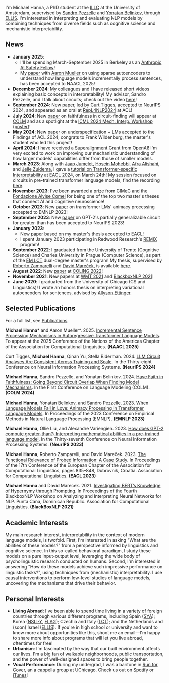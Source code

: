 I'm Michael Hanna, a PhD student at the [ILLC](https://www.illc.uva.nl/) at the University of Amsterdam, supervised by [Sandro Pezzelle](https://sandropezzelle.github.io/) and [Yonatan Belinkov](https://www.cs.technion.ac.il/~belinkov/), through [ELLIS](https://ellis.eu/projects/interpreting-nlp-models-through-the-lens-of-cognition-and-linguistics). I'm interested in interpreting and evaluating NLP models by combining techniques from diverse fields such as cognitive science and mechanistic interpretability.

## News
- **January 2025**:
  - I'll be spending March-September 2025 in Berkeley as an [Anthropic AI Safety Fellow](https://alignment.anthropic.com/2024/anthropic-fellows-program/)!
  - My [paper](https://arxiv.org/abs/2412.05353) with [Aaron Mueller](https://aaronmueller.github.io/) on using sparse autoencoders to understand how language models incrementally process sentences, has been accepted to NAACL 2025!
- **December 2024**: My colleagues and I have released short videos explaining basic concepts in interpretability! My advisor, Sandro Pezzelle, and I talk about circuits; check out the video [here](https://projects.illc.uva.nl/indeep/indeep-video-series/)!
- **September 2024**: New [paper](https://arxiv.org/abs/2407.10827), led by [Curt Tigges](https://curttigges.com/), accepted to NeurIPS 2024, and appeared as an oral at [RepL4NLP2024](https://sites.google.com/view/repl4nlp2024/) at ACL!
- **July 2024**: New [paper](https://arxiv.org/abs/2403.17806) on faithfulness in circuit-finding will appear at [COLM](https://colmweb.org/) and as a spotlight at the [ICML 2024 Mech. Interp. Workshop](https://icml2024mi.pages.dev/) ([poster](https://hannamw.github.io/preprints-posters/mech_interp_workshop_poster.pdf))!
- **May 2024**: New [paper](https://arxiv.org/abs/2402.12486) on underspecification + LMs accepted to the Findings of ACL 2024; congrats to Frank Wildenburg, the master's student who led this project!
- **April 2024**: I have received a [Superalignment Grant](https://openai.com/blog/superalignment-fast-grants) from OpenAI! I'm very excited to work on improving our mechanistic understanding of how larger models' capabilities differ from those of smaller models.
- **March 2023**: Along with [Jaap Jumelet](https://jumelet.ai/), [Hosein Mohebbi](https://hmohebbi.github.io/), [Afra Alishahi](https://afra.alishahi.name/), and [Jelle Zuidema](https://staff.fnwi.uva.nl/w.zuidema/), I gave a [tutorial on Transformer-specific Interpretability](https://projects.illc.uva.nl/indeep/tutorial/) at [EACL 2024](https://2024.eacl.org/), on March 24th! My session focused on circuits in pre-trained transformer language models; find the recording [here](https://youtu.be/qno_Y_qpTrc).
- **November 2023**: I've been awarded a prize from [CIMeC](https://www.cimec.unitn.it/en) and the [Fondazione Alvise Comel](https://agiati.org/fondazione-alvise-comel) for being one of the top two master's theses that connect AI and cognitive neuroscience!
- **October 2023**: New [paper](https://arxiv.org/abs/2310.15004) on transformer LMs' animacy processing accepted to EMNLP 2023!
- **September 2023**: New [paper](http://arxiv.org/abs/2305.00586) on GPT-2's partially generalizable circuit for greater-than has been accepted to NeurIPS 2023!
- **January 2023**:
  - New [paper](https://aclanthology.org/2023.eacl-main.58/) based on my master's thesis accepted to EACL!
  - I spent January 2023 participating in Redwood Research's [REMIX](https://www.redwoodresearch.org/remix) program!
- **September 2022**: I graduated from the University of Trento (Cognitive Science) and Charles University in Prague (Computer Science), as part of the [EM LCT](https://lct-master.org/) dual-degree master's program! My thesis, supervised by [Roberto Zamparelli](https://webapps.unitn.it/du/en/Persona/PER0001015/Curriculum) and [David Mareček](https://ufal.mff.cuni.cz/david-marecek), is available [here](https://hannamw.github.io/preprints-posters/thesis_michael_hanna.pdf).
- **August 2022**: New [paper](https://aclanthology.org/2022.coling-1.495/) at [COLING 2022](https://coling2022.org/)!
- **November 2021**: New papers at [WMT 2021](https://aclanthology.org/2021.wmt-1.59/) and [BlackboxNLP 2021](https://aclanthology.org/2021.blackboxnlp-1.20/)!
- **June 2020**: I graduated from the University of Chicago (CS and Linguistics)! I wrote an honors thesis on interpreting variational autoencoders for sentences, advised by [Allyson Ettinger](https://aetting.github.io/).

## Selected Publications 
For a full list, see [Publications](https://hannamw.github.io/publications/). 

**Michael Hanna*** and Aaron Mueller*. 2025. [Incremental Sentence Processing Mechanisms in Autoregressive Transformer Language Models](https://arxiv.org/abs/2412.05353). To appear at the 2025 Conference of the Nations of the Americas Chapter of the Association for Computational Linguistics. **(NAACL 2025)** 

Curt Tigges, **Michael Hanna**, Qinan Yu, Stella Biderman. 2024. [LLM Circuit Analyses Are Consistent Across Training and Scale](https://arxiv.org/abs/2407.10827). In the Thirty-eight Conference on Neural Information Processing Systems. **(NeurIPS 2024)**

**Michael Hanna**, Sandro Pezzelle, and Yonatan Belinkov. 2024. [Have Faith in Faithfulness: Going Beyond Circuit Overlap When Finding Model Mechanisms](https://arxiv.org/abs/2403.17806). In the First Conference on Language Modeling (COLM). **(COLM 2024)**

**Michael Hanna**, Yonatan Belinkov, and Sandro Pezzelle. 2023. [When Language Models Fall in Love: Animacy Processing in Transformer Language Models](https://aclanthology.org/2023.emnlp-main.744/). In Proceedings of the 2023 Conference on Empirical Methods in Natural Language Processing (EMNLP). **(EMNLP 2023)**

**Michael Hanna**, Ollie Liu, and Alexandre Variengien. 2023. [How does GPT-2 compute greater-than?: Interpreting mathematical abilities in a pre-trained language model](http://arxiv.org/abs/2305.00586). In the Thirty-seventh Conference on Neural Information Processing Systems. **(NeurIPS 2023)**

**Michael Hanna**, Roberto Zamparelli, and David Mareček. 2023. [The Functional Relevance of Probed Information: A Case Study](https://aclanthology.org/2023.eacl-main.58/). In Proceedings of the 17th Conference of the European Chapter of the Association for Computational Linguistics, pages 835–848, Dubrovnik, Croatia. Association for Computational Linguistics. **(EACL 2023)**

**Michael Hanna** and David Marecek. 2021. [Investigating BERT’s Knowledge of Hypernymy through Prompting](https://aclanthology.org/2021.blackboxnlp-1.20/). In Proceedings of the Fourth BlackboxNLP Workshop on Analyzing and Interpreting Neural Networks for NLP. Punta Cana, Dominican Republic. Association for Computational Linguistics. **(BlackBoxNLP 2021)**

## Academic Interests
My main research interest, interpretability in the context of modern language models, is twofold. First, I'm interested in asking "What are the abilities of these models?" from a perspective informed by linguistics and cognitive science. In this so-called behavioral paradigm, I study these models on a pure input-output level, leveraging the wide body of psycholinguistic research conducted on humans. Second, I'm interested in answering "How do these models achieve such impressive performance on linguistic tasks?", using techniques from (mechanistic) interpretability. I use causal interventions to perform low-level studies of language models, uncovering the mechanisms that drive their behavior.

## Personal Interests
- **Living Abroad**: I've been able to spend time living in a variety of foreign countries through various different programs, including Spain ([SYA](https://www.sya.org/)); Korea ([NSLI-Y](https://www.nsliforyouth.org/), [FLAG](https://study-abroad.uchicago.edu/summer-grant/foreign-language-acquisition-grant-flag)); Czechia and Italy ([LCT](https://lct-master.org/)); and the Netherlands and (soon) Israel ([ELLIS](https://ellis.eu/)). If you're in high school or university and want to know more about opportunities like this, shoot me an email—I'm happy to share more info about programs that will let you live abroad, oftentimes for free!
- **Urbanism**: I'm fascinated by the way that our built environment affects our lives. I'm a big fan of walkable neighborhoods, public transportation, and the power of well-designed spaces to bring people together.
- **Vocal Performance**: During my undergrad, I was a baritone in [Run for Cover](http://runforcover.uchicago.edu/), an a cappella group at UChicago. Check us out on [Spotify](https://play.spotify.com/artist/1WN22dBwn6fM3biZufox5W) or [iTunes](https://itunes.apple.com/us/artist/run-for-cover/id848631625)!
